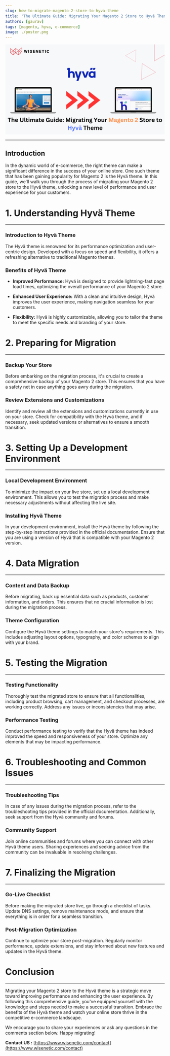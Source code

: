 ```yaml
---
slug: how-to-migrate-magento-2-store-to-hyva-theme
title: 'The Ultimate Guide: Migrating Your Magento 2 Store to Hyvä Theme'
authors: [gaurav]
tags: [magento, hyva, e-commerce]
image: ./poster.png
---
```


![e-commerce image](./poster.png)

---

## Introduction

In the dynamic world of e-commerce, the right theme can make a significant difference in the success of your online store. One such theme that has been gaining popularity for Magento 2 is the Hyvä theme. In this guide, we'll walk you through the process of migrating your Magento 2 store to the Hyvä theme, unlocking a new level of performance and user experience for your customers.

# 1. Understanding Hyvä Theme

---

### Introduction to Hyvä Theme

The Hyvä theme is renowned for its performance optimization and user-centric design. Developed with a focus on speed and flexibility, it offers a refreshing alternative to traditional Magento themes.

### Benefits of Hyvä Theme

- **Improved Performance:** Hyvä is designed to provide lightning-fast page load times, optimizing the overall performance of your Magento 2 store.

- **Enhanced User Experience:** With a clean and intuitive design, Hyvä improves the user experience, making navigation seamless for your customers.

- **Flexibility:** Hyvä is highly customizable, allowing you to tailor the theme to meet the specific needs and branding of your store.

# 2. Preparing for Migration

---

### Backup Your Store

Before embarking on the migration process, it's crucial to create a comprehensive backup of your Magento 2 store. This ensures that you have a safety net in case anything goes awry during the migration.

### Review Extensions and Customizations

Identify and review all the extensions and customizations currently in use on your store. Check for compatibility with the Hyvä theme, and if necessary, seek updated versions or alternatives to ensure a smooth transition.

# 3. Setting Up a Development Environment

---

### Local Development Environment

To minimize the impact on your live store, set up a local development environment. This allows you to test the migration process and make necessary adjustments without affecting the live site.

### Installing Hyvä Theme

In your development environment, install the Hyvä theme by following the step-by-step instructions provided in the official documentation. Ensure that you are using a version of Hyvä that is compatible with your Magento 2 version.

# 4. Data Migration

---

### Content and Data Backup

Before migrating, back up essential data such as products, customer information, and orders. This ensures that no crucial information is lost during the migration process.

### Theme Configuration

Configure the Hyvä theme settings to match your store's requirements. This includes adjusting layout options, typography, and color schemes to align with your brand.

# 5. Testing the Migration

---

### Testing Functionality

Thoroughly test the migrated store to ensure that all functionalities, including product browsing, cart management, and checkout processes, are working correctly. Address any issues or inconsistencies that may arise.

### Performance Testing

Conduct performance testing to verify that the Hyvä theme has indeed improved the speed and responsiveness of your store. Optimize any elements that may be impacting performance.

# 6. Troubleshooting and Common Issues

---

### Troubleshooting Tips

In case of any issues during the migration process, refer to the troubleshooting tips provided in the official documentation. Additionally, seek support from the Hyvä community and forums.

### Community Support

Join online communities and forums where you can connect with other Hyvä theme users. Sharing experiences and seeking advice from the community can be invaluable in resolving challenges.

# 7. Finalizing the Migration

---

### Go-Live Checklist

Before making the migrated store live, go through a checklist of tasks. Update DNS settings, remove maintenance mode, and ensure that everything is in order for a seamless transition.

### Post-Migration Optimization

Continue to optimize your store post-migration. Regularly monitor performance, update extensions, and stay informed about new features and updates in the Hyvä theme.

# Conclusion

---

Migrating your Magento 2 store to the Hyvä theme is a strategic move toward improving performance and enhancing the user experience. By following this comprehensive guide, you've equipped yourself with the knowledge and steps needed to make a successful transition. Embrace the benefits of the Hyvä theme and watch your online store thrive in the competitive e-commerce landscape.

We encourage you to share your experiences or ask any questions in the comments section below. Happy migrating!

**Contact US :** [https://www.wisenetic.com/contact](https://www.wisenetic.com/contact)

